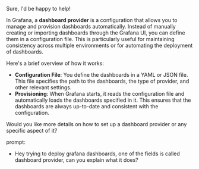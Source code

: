 Sure, I'd be happy to help!

In Grafana, a **dashboard provider** is a configuration that allows you to manage and provision dashboards automatically. Instead of manually creating or importing dashboards through the Grafana UI, you can define them in a configuration file. This is particularly useful for maintaining consistency across multiple environments or for automating the deployment of dashboards.

Here's a brief overview of how it works:
- **Configuration File**: You define the dashboards in a YAML or JSON file. This file specifies the path to the dashboards, the type of provider, and other relevant settings.
- **Provisioning**: When Grafana starts, it reads the configuration file and automatically loads the dashboards specified in it. This ensures that the dashboards are always up-to-date and consistent with the configuration.

Would you like more details on how to set up a dashboard provider or any specific aspect of it?

prompt:
- Hey trying to deploy grafana dashboards, one of the fields is called dashboard provider, can you explain what it does?

